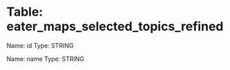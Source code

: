 Table: eater_maps_selected_topics_refined
=========================================

Name: id
Type: STRING

Name: name
Type: STRING


